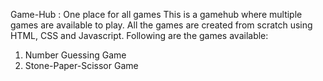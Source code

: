 Game-Hub : One place for all games
This is a gamehub where multiple games are available to play. All the games are created from scratch using HTML, CSS and Javascript.
Following are the games available:
1. Number Guessing Game
2. Stone-Paper-Scissor Game
